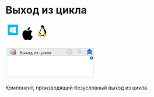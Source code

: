 # Выход из цикла

![](<../../../.gitbook/assets/image (100) (1) (1) (1) (1) (2) (296).png>)

![](<../../../.gitbook/assets/image (24).png>)

Компонент, производящий безусловный выход из цикла.

